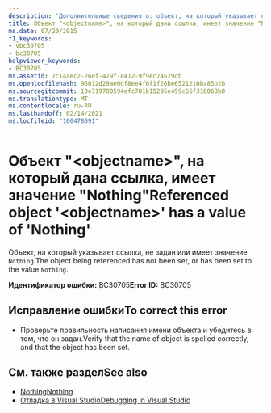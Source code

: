 ```yaml
---
description: 'Дополнительные сведения о: объект, на который указывает ссылка <objectname> , имеет значение Nothing'
title: Объект "<objectname>", на который дана ссылка, имеет значение "Nothing"
ms.date: 07/20/2015
f1_keywords:
- vbc30705
- bc30705
helpviewer_keywords:
- BC30705
ms.assetid: 7c14aec2-26ef-429f-8412-9f9ec74529cb
ms.openlocfilehash: 96012d29ae0df8ee4f6f1f26be6521210ba85b2b
ms.sourcegitcommit: 10e719780594efc781b15295e499c66f316068b8
ms.translationtype: MT
ms.contentlocale: ru-RU
ms.lasthandoff: 02/14/2021
ms.locfileid: "100478091"
---
```

# <a name="referenced-object-objectname-has-a-value-of-nothing"></a><span data-ttu-id="6822d-103">Объект "\<objectname>", на который дана ссылка, имеет значение "Nothing"</span><span class="sxs-lookup"><span data-stu-id="6822d-103">Referenced object '\<objectname>' has a value of 'Nothing'</span></span>

<span data-ttu-id="6822d-104">Объект, на который указывает ссылка, не задан или имеет значение `Nothing`.</span><span class="sxs-lookup"><span data-stu-id="6822d-104">The object being referenced has not been set, or has been set to the value `Nothing`.</span></span>  
  
 <span data-ttu-id="6822d-105">**Идентификатор ошибки:** BC30705</span><span class="sxs-lookup"><span data-stu-id="6822d-105">**Error ID:** BC30705</span></span>  
  
## <a name="to-correct-this-error"></a><span data-ttu-id="6822d-106">Исправление ошибки</span><span class="sxs-lookup"><span data-stu-id="6822d-106">To correct this error</span></span>  
  
- <span data-ttu-id="6822d-107">Проверьте правильность написания имени объекта и убедитесь в том, что он задан.</span><span class="sxs-lookup"><span data-stu-id="6822d-107">Verify that the name of object is spelled correctly, and that the object has been set.</span></span>  
  
## <a name="see-also"></a><span data-ttu-id="6822d-108">См. также раздел</span><span class="sxs-lookup"><span data-stu-id="6822d-108">See also</span></span>

- [<span data-ttu-id="6822d-109">Nothing</span><span class="sxs-lookup"><span data-stu-id="6822d-109">Nothing</span></span>](../language-reference/nothing.md)
- [<span data-ttu-id="6822d-110">Отладка в Visual Studio</span><span class="sxs-lookup"><span data-stu-id="6822d-110">Debugging in Visual Studio</span></span>](/visualstudio/debugger/debugger-feature-tour)
